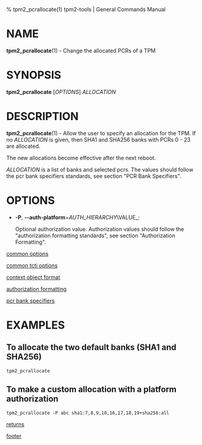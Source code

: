 % tpm2_pcrallocate(1) tpm2-tools | General Commands Manual

# NAME

**tpm2_pcrallocate**(1) - Change the allocated PCRs of a TPM

# SYNOPSIS

**tpm2_pcrallocate** [*OPTIONS*] _ALLOCATION_

# DESCRIPTION

**tpm2_pcrallocate**(1) - Allow the user to specify an allocation for the TPM.
If no _ALLOCATION_ is given, then SHA1 and SHA256 banks with PCRs 0 - 23 are
allocated.

The new allocations become effective after the next reboot.

_ALLOCATION_ is a list of banks and selected pcrs. The values should
follow the pcr bank specifiers standards, see section "PCR Bank Specifiers".

# OPTIONS

  * **-P**, **\--auth-platform**=_AUTH\_HIERARCHY_\VALUE_:

    Optional authorization value. Authorization values should follow the
    "authorization formatting standards", see section "Authorization Formatting".

[common options](common/options.md)

[common tcti options](common/tcti.md)

[context object format](common/ctxobj.md)

[authorization formatting](common/authorizations.md)

[pcr bank specifiers](common/pcr.md)

# EXAMPLES

## To allocate the two default banks (SHA1 and SHA256)
```
tpm2_pcrallocate
```

## To make a custom allocation with a platform authorization
```
tpm2_pcrallocate -P abc sha1:7,8,9,10,16,17,18,19+sha256:all
```

[returns](common/returns.md)

[footer](common/footer.md)

